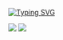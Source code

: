 <a href="https://git.io/typing-svg"><img src="https://readme-typing-svg.herokuapp.com?font=Exo+2&weight=700&size=30&duration=2000&pause=1000&color=0057B8&background=0057B800&vCenter=true&multiline=true&random=false&width=435&height=110&lines=Hi+there%2C+I'm+Andrew+%F0%9F%91%8B;Frontend+Developer+from+%F0%9F%87%BA%F0%9F%87%A6" alt="Typing SVG" /></a>

![](https://github-profile-summary-cards.vercel.app/api/cards/repos-per-language?username=lawless1213&theme=solarized_dark)
![](https://github-profile-summary-cards.vercel.app/api/cards/most-commit-language?username=lawless1213&theme=solarized_dark)
